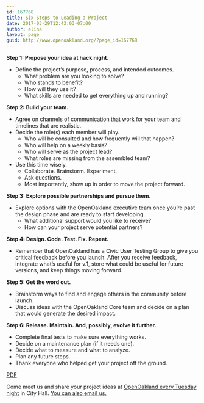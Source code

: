 ```yaml
---
id: 167768
title: Six Steps to Leading a Project
date: 2017-03-29T12:43:03-07:00
author: elina
layout: page
guid: http://www.openoakland.org/?page_id=167768
---
```

**Step 1: Propose your idea at hack night.**

  * Define the project’s purpose, process, and intended outcomes. 
      * What problem are you looking to solve?
      * Who stands to benefit?
      * How will they use it?
      * What skills are needed to get everything up and running?

**Step 2: Build your team.**

  * Agree on channels of communication that work for your team and timelines that are realistic.
  * Decide the role(s) each member will play. 
      * Who will be consulted and how frequently will that happen?
      * Who will help on a weekly basis?
      * Who will serve as the project lead?
      * What roles are missing from the assembled team?
  * Use this time wisely. 
      * Collaborate. Brainstorm. Experiment.
      * Ask questions.
      * Most importantly, show up in order to move the project forward.

**Step 3: Explore possible partnerships and pursue them.**

  * Explore options with the OpenOakland executive team once you’re past the design phase and are ready to start developing. 
      * What additional support would you like to receive?
      * How can your project serve potential partners?

**Step 4: Design. Code. Test. Fix. Repeat.**

  * Remember that OpenOakland has a Civic User Testing Group to give you critical feedback before you launch. After you receive feedback, integrate what’s useful for v.1, store what could be useful for future versions, and keep things moving forward.

**Step 5: Get the word out.**

  * Brainstorm ways to find and engage others in the community before launch.
  * Discuss ideas with the OpenOakland Core team and decide on a plan that would generate the desired impact.

**Step 6: Release. Maintain. And, possibly, evolve it further.**

  * Complete final tests to make sure everything works.
  * Decide on a maintenance plan (if it needs one).
  * Decide what to measure and what to analyze.
  * Plan any future steps.
  * Thank everyone who helped get your project off the ground.

[PDF](https://www.openoakland.org/wp-content/uploads/2017/03/OpenOakland-Projects-04.pdf)

Come meet us and share your project ideas at [OpenOakland every Tuesday night](https://www.openoakland.org) in City Hall. [You can also email us.](https://www.openoakland.org/contact/)